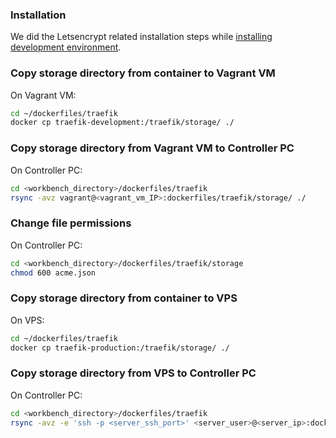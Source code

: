 ### Installation
We did the Letsencrypt related installation steps while [installing development environment](install_dev.md).

### Copy storage directory from container to Vagrant VM

On Vagrant VM:
```bash
cd ~/dockerfiles/traefik
docker cp traefik-development:/traefik/storage/ ./
```

### Copy storage directory from Vagrant VM to Controller PC

On Controller PC:
```bash
cd <workbench_directory>/dockerfiles/traefik
rsync -avz vagrant@<vagrant_vm_IP>:dockerfiles/traefik/storage/ ./
```

### Change file permissions
On Controller PC:
```bash
cd <workbench_directory>/dockerfiles/traefik/storage
chmod 600 acme.json
```

### Copy storage directory from container to VPS 

On VPS:
```bash
cd ~/dockerfiles/traefik
docker cp traefik-production:/traefik/storage/ ./
```

### Copy storage directory from VPS to Controller PC

On Controller PC:
```bash
cd <workbench_directory>/dockerfiles/traefik
rsync -avz -e 'ssh -p <server_ssh_port>' <server_user>@<server_ip>:dockerfiles/traefik/storage ./
```

